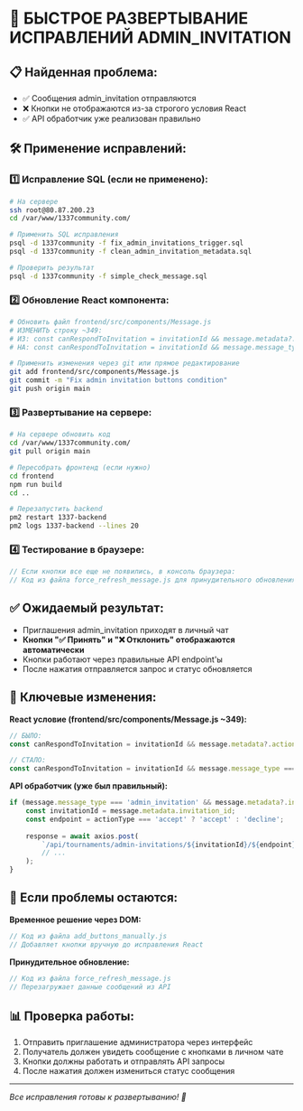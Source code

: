 # 🚀 БЫСТРОЕ РАЗВЕРТЫВАНИЕ ИСПРАВЛЕНИЙ ADMIN_INVITATION

## 📋 Найденная проблема:
- ✅ Сообщения admin_invitation отправляются 
- ❌ Кнопки не отображаются из-за строгого условия React
- ✅ API обработчик уже реализован правильно

## 🛠️ Применение исправлений:

### 1️⃣ **Исправление SQL (если не применено):**
```bash
# На сервере
ssh root@80.87.200.23
cd /var/www/1337community.com/

# Применить SQL исправления
psql -d 1337community -f fix_admin_invitations_trigger.sql
psql -d 1337community -f clean_admin_invitation_metadata.sql

# Проверить результат
psql -d 1337community -f simple_check_message.sql
```

### 2️⃣ **Обновление React компонента:**
```bash
# Обновить файл frontend/src/components/Message.js
# ИЗМЕНИТЬ строку ~349:
# ИЗ: const canRespondToInvitation = invitationId && message.metadata?.actions;
# НА: const canRespondToInvitation = invitationId && message.message_type === 'admin_invitation';

# Применить изменения через git или прямое редактирование
git add frontend/src/components/Message.js
git commit -m "Fix admin invitation buttons condition"
git push origin main
```

### 3️⃣ **Развертывание на сервере:**
```bash
# На сервере обновить код
cd /var/www/1337community.com/
git pull origin main

# Пересобрать фронтенд (если нужно)
cd frontend
npm run build
cd ..

# Перезапустить backend
pm2 restart 1337-backend
pm2 logs 1337-backend --lines 20
```

### 4️⃣ **Тестирование в браузере:**
```javascript
// Если кнопки все еще не появились, в консоль браузера:
// Код из файла force_refresh_message.js для принудительного обновления
```

## ✅ **Ожидаемый результат:**
- Приглашения admin_invitation приходят в личный чат
- **Кнопки "✅ Принять" и "❌ Отклонить" отображаются автоматически**  
- Кнопки работают через правильные API endpoint'ы
- После нажатия отправляется запрос и статус обновляется

## 🔧 **Ключевые изменения:**

**React условие (frontend/src/components/Message.js ~349):**
```javascript
// БЫЛО:
const canRespondToInvitation = invitationId && message.metadata?.actions;

// СТАЛО:  
const canRespondToInvitation = invitationId && message.message_type === 'admin_invitation';
```

**API обработчик (уже был правильный):**
```javascript
if (message.message_type === 'admin_invitation' && message.metadata?.invitation_id) {
    const invitationId = message.metadata.invitation_id;
    const endpoint = actionType === 'accept' ? 'accept' : 'decline';
    
    response = await axios.post(
        `/api/tournaments/admin-invitations/${invitationId}/${endpoint}`,
        // ...
    );
}
```

## 🚨 **Если проблемы остаются:**

**Временное решение через DOM:**
```javascript
// Код из файла add_buttons_manually.js 
// Добавляет кнопки вручную до исправления React
```

**Принудительное обновление:**
```javascript  
// Код из файла force_refresh_message.js
// Перезагружает данные сообщений из API
```

## 📊 **Проверка работы:**
1. Отправить приглашение администратора через интерфейс
2. Получатель должен увидеть сообщение с кнопками в личном чате
3. Кнопки должны работать и отправлять API запросы
4. После нажатия должен измениться статус сообщения

---
*Все исправления готовы к развертыванию! 🎯*